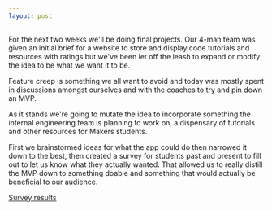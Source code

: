 ```yaml
---
layout: post
---
```

For the next two weeks we'll be doing final projects.  Our 4-man team was given an initial brief for a website to store and display code tutorials and resources with ratings but we've been let off the leash to expand or modify the idea to be what we want it to be.

Feature creep is something we all want to avoid and today was mostly spent in discussions amongst ourselves and with the coaches to try and pin down an MVP.

<!--more-->

As it stands we're going to mutate the idea to incorporate something the internal engineering team is planning to work on, a dispensary of tutorials and other resources for Makers students.

First we brainstormed ideas for what the app could do then narrowed it down to the best, then created a survey for students past and present to fill out to let us know what they actually wanted.  That allowed us to really distill the MVP down to something doable and something that would actually be beneficial to our audience.

[Survey results](https://docs.google.com/forms/d/1_F1q0ns_k1sXZH_N6QzURXs-20X1mr1VLXO5iFzmTmQ/viewanalytics)
